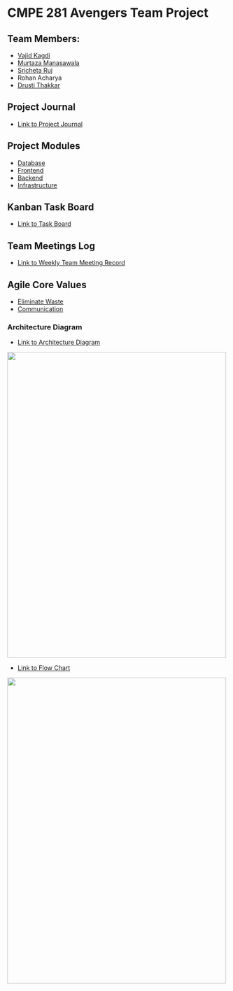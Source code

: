 # CMPE 281 Avengers Team Project

## Team Members:
* [Vajid Kagdi](https://github.com/heyitsvajid)
* [Murtaza Manasawala](https://github.com/murtazabeans)
* [Sricheta Ruj](https://github.com/sricheta92)
* Rohan Acharya
* [Drusti Thakkar](https://github.com/drashti93)

## Project Journal
* [Link to Project Journal](https://github.com/nguyensjsu/fa18-281-avengers/blob/master/Project_Journal.md)

## Project Modules

- [Database](https://github.com/nguyensjsu/fa18-281-avengers/blob/master/Backend/DB%20Schema.md)
- [Frontend](https://github.com/nguyensjsu/fa18-281-avengers/tree/master/Frontend)
- [Backend](https://github.com/nguyensjsu/fa18-281-avengers/tree/master/Backend)
- [Infrastructure](https://github.com/nguyensjsu/fa18-281-avengers/raw/master/ArchitectureDiagram_finalVersion.png)


## Kanban Task Board
* [Link to Task Board](https://github.com/nguyensjsu/fa18-281-avengers/projects/1)

## Team Meetings Log
* [Link to Weekly Team Meeting Record](https://github.com/nguyensjsu/fa18-281-avengers/tree/master/Team%20Meetings%20Log)

## Agile Core Values

- [Eliminate Waste](https://github.com/nguyensjsu/fa18-281-avengers/blob/master/Scrum%20Values/XP_Value_Eliminating_Waste.md)
- [Communication](https://github.com/nguyensjsu/fa18-281-avengers/blob/master/Scrum%20Values/XP_Value_Communication.md)

### Architecture Diagram

* [Link to Architecture Diagram](https://github.com/nguyensjsu/fa18-281-avengers/raw/master/ArchitectureDiagram_finalVersion.png)
<img src="https://github.com/nguyensjsu/fa18-281-avengers/raw/master/ArchitectureDiagram_finalVersion.png" width="500" height="700" />

* [Link to Flow Chart](https://github.com/nguyensjsu/fa18-281-avengers/blob/master/Flow_Chart.png)
<img src="https://github.com/nguyensjsu/fa18-281-avengers/blob/master/Flow_Chart.png" width="500" height="700" />

